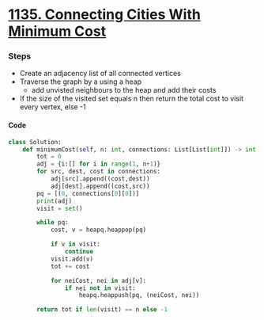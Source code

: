 # [1135. Connecting Cities With Minimum Cost](https://leetcode.com/problems/connecting-cities-with-minimum-cost/)
### Steps
- Create an adjacency list of all connected vertices
- Traverse the graph by a using a heap
    - add unvisted neighbours to the heap and add their costs
- If the size of the visited set equals n then return the total cost to visit every vertex, else -1

#### Code
```python
class Solution:
    def minimumCost(self, n: int, connections: List[List[int]]) -> int:
        tot = 0
        adj = {i:[] for i in range(1, n+1)}
        for src, dest, cost in connections:
            adj[src].append((cost,dest))
            adj[dest].append((cost,src))
        pq = [(0, connections[0][0])]
        print(adj)
        visit = set()

        while pq:
            cost, v = heapq.heappop(pq)

            if v in visit:
                continue
            visit.add(v)
            tot += cost

            for neiCost, nei in adj[v]:
                if nei not in visit:
                    heapq.heappush(pq, (neiCost, nei))

        return tot if len(visit) == n else -1
```

#
